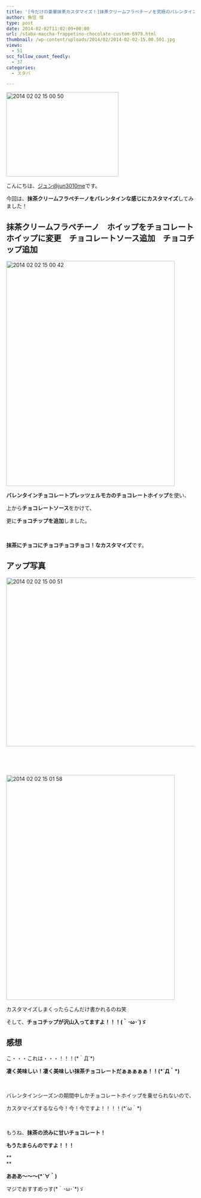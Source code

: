 ```yaml
---
title: '[今だけの豪華抹茶カスタマイズ！]抹茶クリームフラペチーノを究極のバレンタインな感じにしてみた！'
author: 魚住 惇
type: post
date: 2014-02-02T11:02:09+00:00
url: /staba-maccha-frappetino-chocolate-custom-6979.html
thumbnail: /wp-content/uploads/2014/02/2014-02-02-15.00.501.jpg
views:
  - 51
scc_follow_count_feedly:
  - 37
categories:
  - スタバ

---
```

<img decoding="async" loading="lazy" title="2014-02-02 15.00.50.jpg" src="/wp-content/uploads/2014/02/2014-02-02-15.00.50.jpg" alt="2014 02 02 15 00 50" width="300" height="225" border="0" />

<!--more-->

こんにちは、[ジュン@jun3010me][1]です。

今回は、**抹茶クリームフラペチーノをバレンタインな感じにカスタマイズ**してみました！

## 抹茶クリームフラペチーノ　ホイップをチョコレートホイップに変更　チョコレートソース追加　チョコチップ追加

<img decoding="async" loading="lazy" title="2014-02-02 15.00.42.jpg" src="/wp-content/uploads/2014/02/2014-02-02-15.00.42.jpg" alt="2014 02 02 15 00 42" width="450" height="600" border="0" /> 

**バレンタインチョコレートプレッツェルモカのチョコレートホイップ**を使い、

上から**チョコレートソース**をかけて、

更に**チョコチップを追加**しました。

 

**抹茶にチョコにチョコチョコチョコ！なカスタマイズ**です。

## アップ写真

<img decoding="async" loading="lazy" title="2014-02-02 15.00.51.jpg" src="/wp-content/uploads/2014/02/2014-02-02-15.00.51.jpg" alt="2014 02 02 15 00 51" width="600" height="450" border="0" /> 

 

 

<img decoding="async" loading="lazy" title="2014-02-02 15.01.58.jpg" src="/wp-content/uploads/2014/02/2014-02-02-15.01.58.jpg" alt="2014 02 02 15 01 58" width="450" height="600" border="0" /> 

カスタマイズしまくったらこんだけ書かれるのね笑

そして、**チョコチップが沢山入ってますよ！！！(｀･ω･´)ゞ**

## 感想

こ・・・これは・・・！！！(\*｀Д´\*)

**凄く美味しい！凄く美味しい抹茶チョコレートだぁぁぁぁぁ！！(\*´Д｀\*)**

 

バレンタインシーズンの期間中しかチョコレートホイップを乗せられないので、

カスタマイズするなら今！今！今ですよ！！！！(\*´ω｀\*)

 

もうね、**抹茶の渋みに甘いチョコレート！**

**もうたまらんのですよ！！！** 

**  
** 

**あああ〜〜〜(*´∀｀)**

マジでおすすめっす(\*｀･ω･´\*)ゞ

 [1]: https://twitter.com/jun3010me